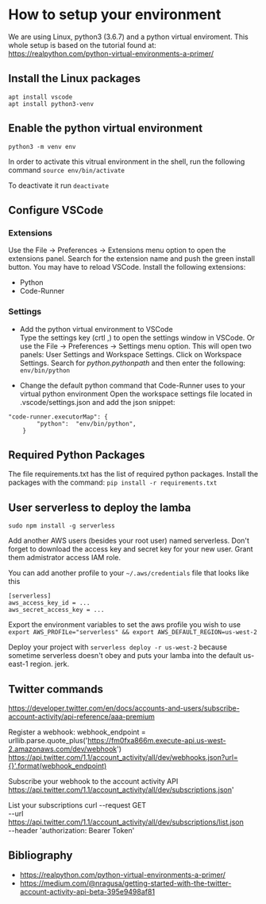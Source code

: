 # How to setup your environment
We are using Linux, python3 (3.6.7) and a python virtual enviroment. This whole setup is based on the tutorial found at: https://realpython.com/python-virtual-environments-a-primer/

## Install the Linux packages
```
apt install vscode
apt install python3-venv  
```
  

## Enable the python virtual environment
`python3 -m venv env`

In order to activate this vitrual environment in the shell, run the following command
`source env/bin/activate`

To deactivate it run `deactivate`

## Configure VSCode 
### Extensions
Use the File -> Preferences -> Extensions menu option to open the extensions panel. Search for the extension name and push the green install button. You may have to reload VSCode. Install the following extensions:
* Python  
* Code-Runner

### Settings
* Add the python virtual environment to VSCode  
Type the settings key (crtl ,) to open the settings window in VSCode. Or use the File -> Preferences -> Settings menu option. This will open two panels: User Settings and Workspace Settings. Click on Workspace Settings.
Search for _python.pythonpath_ and then enter the following: `env/bin/python`

* Change the default python command that Code-Runner uses to your virtual python environment
Open the workspace settings file located in .vscode/settings.json and add the json snippet:
```
"code-runner.executorMap": {
        "python":  "env/bin/python",
    }
```

## Required Python Packages
The file requirements.txt has the list of required python packages. Install the packages with the command: `pip install -r requirements.txt`

## User serverless to deploy the lamba
`sudo npm install -g serverless`

Add another AWS users (besides your root user) named serverless. Don't forget to download the access key and secret key for your new user. Grant them admistrator access IAM role. 

You can add another profile to your `~/.aws/credentials` file that looks like this
```
[serverless]
aws_access_key_id = ...
aws_secret_access_key = ...
```

Export the environment variables to set the aws profile you wish to use
`export AWS_PROFILe="serverless" && export AWS_DEFAULT_REGION=us-west-2`

Deploy your project with
`serverless deploy -r us-west-2` because sometime serverless doesn't obey and puts your lamba into the default us-east-1 region. jerk.



## Twitter commands
https://developer.twitter.com/en/docs/accounts-and-users/subscribe-account-activity/api-reference/aaa-premium

Register a webhook:
webhook_endpoint = urllib.parse.quote_plus('https://fm0fxa866m.execute-api.us-west-2.amazonaws.com/dev/webhook')
https://api.twitter.com/1.1/account_activity/all/dev/webhooks.json?url={}'.format(webhook_endpoint)

Subscribe your webhook to the account activity API
https://api.twitter.com/1.1/account_activity/all/dev/subscriptions.json'


List your subscriptions
curl --request GET \
 --url https://api.twitter.com/1.1/account_activity/all/dev/subscriptions/list.json \
 --header 'authorization: Bearer Token'


## Bibliography
* https://realpython.com/python-virtual-environments-a-primer/
* https://medium.com/@nragusa/getting-started-with-the-twitter-account-activity-api-beta-395e9498af81







